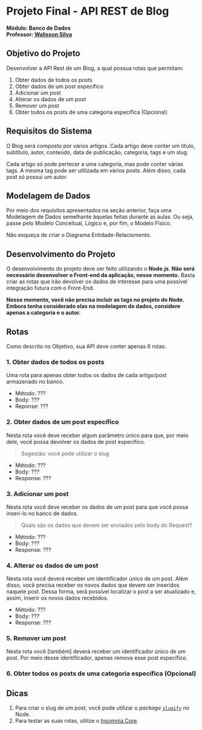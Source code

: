 # Projeto Final - API REST de Blog
**Módulo: Banco de Dados**   
**Professor: [Walisson Silva](https://www.walissonsilva.com)**

## Objetivo do Projeto

Desenvolver a API Rest de um Blog, a qual possua rotas que permitam:

1. Obter dados de todos os posts
2. Obter dados de um post específico
3. Adicionar um post
4. Alterar os dados de um post
5. Remover um post
6. Obter todos os posts de uma categoria específica (Opcional)

## Requisitos do Sistema

O Blog será composto por vários artigos. Cada artigo deve conter um título, subtítulo, autor, conteúdo, data de publicação, categoria, tags e um slug.

Cada artigo só pode pertecer a uma categoria, mas pode conter várias tags. A mesma tag pode ser utilizada em vários posts. Além disso, cada post só possui um autor.

## Modelagem de Dados

Por meio dos requisitos apresentados na seção anterior, faça uma Modelagem de Dados semelhante àquelas feitas durante as aulas. Ou seja, passe pelo Modelo Conceitual, Lógico e, por fim, o Modelo Físico.

Não esqueça de criar o Diagrama Entidade-Relaciomento.

## Desenvolvimento do Projeto

O desenvolvimento do projeto deve ser feito utilizando o **Node.js**. **Não será necessário desenvolver o Front-end da aplicação, nesse momento.** Basta criar as rotas que irão devolver os dados de interesse para uma possível integração futura com o Front-End.

**Nesse momento, você não precisa incluir as tags no projeto do Node. Embora tenha considerado elas na modelagem de dados, considere apenas a categoria e o autor.**

## Rotas

Como descrito no Objetivo, sua API deve conter apenas 6 rotas:

### 1. Obter dados de todos os posts
  
Uma rota para apenas obter todos os dados de cada artigo/post armazenado no banco.

- Método: ???
- Body: ???
- Reponse: ???

### 2. Obter dados de um post específico

Nesta rota você deve receber algum parâmetro único para que, por meio dele, você possa devolver os dados de post específico.

> Sugestão: você pode utilizar o slug

- Método: ???
- Body: ???
- Response: ???

### 3. Adicionar um post

Nesta rota você deve receber os dados de um post para que você possa inseri-lo no banco de dados.

> Quais são os dados que devem ser enviados pelo body do Request?

- Método: ???
- Body: ???
- Response: ???

### 4. Alterar os dados de um post

Nesta rota você deverá receber um identificador único de um post. Além disso, você precisa receber os novos dados que devem ser inseridos naquele post. Dessa forma, será possível localizar o post a ser atualizado e, assim, inserir os novos dados recebidos.

- Método: ???
- Body: ???
- Response: ???

### 5. Remover um post

Nesta rota você [também] deverá receber um identificador único de um post. Por meio desse identificador, apenas remova esse post específico.

### 6. Obter todos os posts de uma categoria específica (Opcional)

## Dicas

1. Para criar o slug de um post, você pode utilizar o *package* [`slugify`](https://www.npmjs.com/package/slugify) no Node.
2. Para testar as suas rotas, utilize o [Insomnia Core](https://insomnia.rest/download/).